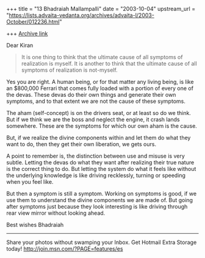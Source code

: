 +++
title = "13 Bhadraiah Mallampalli"
date = "2003-10-04"
upstream_url = "https://lists.advaita-vedanta.org/archives/advaita-l/2003-October/012236.html"

+++
[Archive link](https://lists.advaita-vedanta.org/archives/advaita-l/2003-October/012236.html)

Dear Kiran

>It is one thing to think that the ultimate cause of all symptoms of 
>realization is myself.
>It is another to think that the ultimate cause of all symptoms of 
>realization is not-myself.

Yes you are right. A human being, or for that matter any living being, is 
like an $800,000 Ferrari that comes fully loaded with a portion of every one 
of the devas. These devas do their own things and generate their own 
symptoms, and to that extent we are not the cause of these symptoms.

The aham (self-concept) is on the drivers seat, or at least so do we think. 
But if we think we are the boss and neglect the engine, it crash lands 
somewhere. These are the symptoms for which our own aham is the cause.

But, if we realize the divine components within and let them do what they 
want to do, then they get their own liberation, we gets ours.

A point to remember is, the distinction between use and misuse is very 
subtle. Letting the devas do what they want after realizing their true 
nature is the correct thing to do. But letting the system do what it feels 
like without the underlying knowledge is like driving recklessly, turning or 
speeding when you feel like.

But then a symptom is still a symptom. Working on symptoms is good, if we 
use them to understand the divine components we are made of. But going after 
symptoms just because they look interesting is like driving through rear 
view mirror without looking ahead.

Best wishes
Bhadraiah

_________________________________________________________________
Share your photos without swamping your Inbox.  Get Hotmail Extra Storage 
today! http://join.msn.com/?PAGE=features/es

